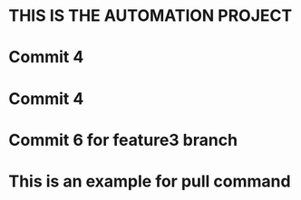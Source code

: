 # THIS IS THE AUTOMATION PROJECT



# Commit 4




# Commit 4

# Commit 6 for feature3 branch

# This is an example for pull command
